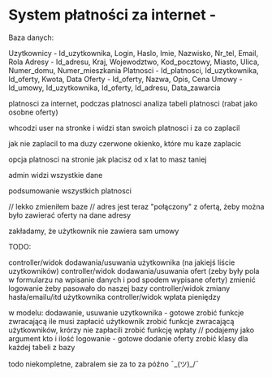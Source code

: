 # System płatności za internet - 

Baza danych:

Uzytkownicy - Id_uzytkownika, Login, Haslo, Imie, Nazwisko, Nr_tel, Email, Rola
Adresy - Id_adresu, Kraj, Wojewodztwo, Kod_pocztowy, Miasto, Ulica, Numer_domu, Numer_mieszkania
Platnosci - Id_platnosci, Id_uzytkownika, Id_oferty, Kwota, Data
Oferty - Id_oferty, Nazwa, Opis, Cena
Umowy - Id_umowy, Id_uzytkownika, Id_oferty, Id_adresu, Data_zawarcia

platnosci za internet, podczas platnosci analiza tabeli platnosci
(rabat jako osobne oferty)

whcodzi user na stronke i widzi stan swoich platnosci i za co zaplacil

jak nie zaplacil to ma duzy czerwone okienko, które mu kaze zaplacic

opcja platnosci na stronie
jak placisz od x lat to masz taniej

admin widzi wszystkie dane

podsumowanie wszystkich platnosci


// lekko zmieniłem baze
// adres jest teraz "połączony" z ofertą, żeby można było zawierać oferty na dane adresy

zakładamy, że użytkownik nie zawiera sam umowy

TODO:

controller/widok dodawania/usuwania użytkownika (na jakiejś liście uzytkowników) 
controller/widok dodawania/usuwania ofert (zeby były pola w formularzu na wpisanie danych i pod spodem wypisane oferty)
zmienić logowanie żeby pasowało do naszej bazy
controller/widok zmiany hasła/emailu/itd użytkownika
controller/widok wpłata pieniędzy

w modelu:
dodawanie, usuwanie uzytkownika - gotowe
zrobić funkcje zwracającą ile musi zapłacić użytkownik
zrobić funkcje zwracającą użytkowników, krórzy nie zapłacili
zrobić funkcję wpłaty       // podajemy jako argument kto i ilość
logowanie - gotowe
dodanie oferty
zrobić klasy dla każdej tabeli z bazy



todo niekompletne, zabralem sie za to za późno ¯\_(ツ)_/¯





